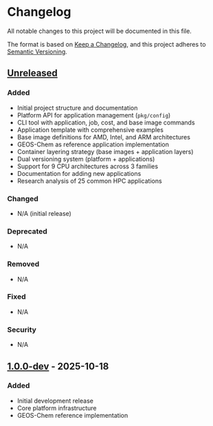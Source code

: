 # Changelog

All notable changes to this project will be documented in this file.

The format is based on [Keep a Changelog](https://keepachangelog.com/en/1.1.0/),
and this project adheres to [Semantic Versioning](https://semver.org/spec/v2.0.0.html).

## [Unreleased]

### Added
- Initial project structure and documentation
- Platform API for application management (`pkg/config`)
- CLI tool with application, job, cost, and base image commands
- Application template with comprehensive examples
- Base image definitions for AMD, Intel, and ARM architectures
- GEOS-Chem as reference application implementation
- Container layering strategy (base images + application layers)
- Dual versioning system (platform + applications)
- Support for 9 CPU architectures across 3 families
- Documentation for adding new applications
- Research analysis of 25 common HPC applications

### Changed
- N/A (initial release)

### Deprecated
- N/A

### Removed
- N/A

### Fixed
- N/A

### Security
- N/A

## [1.0.0-dev] - 2025-10-18

### Added
- Initial development release
- Core platform infrastructure
- GEOS-Chem reference implementation

[Unreleased]: https://github.com/your-org/aws-hpc/compare/v1.0.0-dev...HEAD
[1.0.0-dev]: https://github.com/your-org/aws-hpc/releases/tag/v1.0.0-dev

